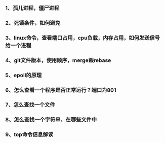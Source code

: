### 1、孤儿进程，僵尸进程

### 2、死锁条件，如何避免

### 3、linux命令，查看端口占用，cpu负载，内存占用，如何发送信号给一个进程

### 4、git文件版本，使用顺序，merge跟rebase

### 5、epoll的原理

### 6、怎么查看一个程序是否正常运行？端口为801

### 7、怎么查找一个文件

### 8、怎么查找一个字符串，在哪些文件中

### 9、top命令信息解读


